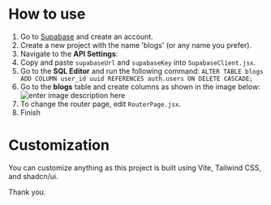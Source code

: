 # How to use

 1. Go to [Supabase](https://supabase.com) and create an account.
 2. Create a new project with the name 'blogs' (or any name you prefer).
 3. Navigate to the **API Settings**:
 4. Copy and paste `supabaseUrl` and `supabaseKey` into `SupabaseClient.jsx`.
 5. Go to the **SQL Editor** and run the following command: `ALTER TABLE blogs ADD COLUMN user_id uuid REFERENCES auth.users ON DELETE CASCADE;`
 5. Go to the **blogs** table and create columns as shown in the image below:
![enter image description here](https://i.ibb.co.com/QNvZdKm/Screenshot-2024-07-17-at-08-27-33.png)
 6. To change the router page, edit `RouterPage.jsx`.
 7. Finish



# Customization

You can customize anything as this project is built using Vite, Tailwind CSS, and shadcn/ui.

Thank you.